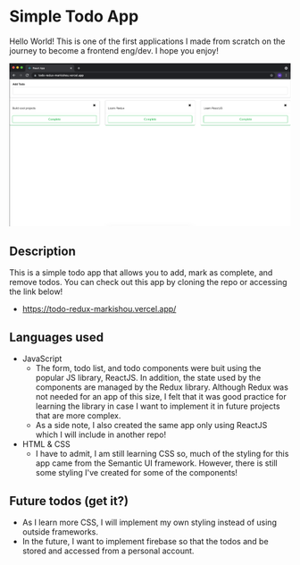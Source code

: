 # Simple Todo App

Hello World! This is one of the first applications I made from scratch on the journey to become a frontend eng/dev. I hope you enjoy!

![Screenshot of app](./imgs/todo-app-ss.png)

## Description

This is a simple todo app that allows you to add, mark as complete, and remove todos. You can check out this app by cloning the repo or accessing the link below!

- https://todo-redux-markishou.vercel.app/

## Languages used

- JavaScript
    - The form, todo list, and todo components were buit using the popular JS library, ReactJS. In addition, the state used by the components are managed by the Redux library. Although Redux was not needed for an app of this size, I felt that it was good practice for learning the library in case I want to implement it in future projects that are more complex.
    - As a side note, I also created the same app only using ReactJS which I will include in another repo!
- HTML & CSS
    - I have to admit, I am still learning CSS so, much of the styling for this app came from the Semantic UI framework. However, there is still some styling I've created for some of the components!

## Future todos (get it?)

- As I learn more CSS, I will implement my own styling instead of using outside frameworks.
- In the future, I want to implement firebase so that the todos and be stored and accessed from a personal account.

